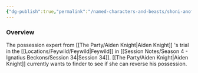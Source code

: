 ```yaml
---
{"dg-publish":true,"permalink":"/named-characters-and-beasts/shoni-anofora/","tags":["NPC"],"updated":"2025-03-26T20:14:55.585+00:00"}
---
```



### Overview
The possession expert from [[The Party/Aiden Knight\|Aiden Knight]] 's trial in the [[Locations/Feywild/Feywild\|Feywild]] in [[Session Notes/Season 4 - Ignatius Beckons/Session 34\|Session 34]]. [[The Party/Aiden Knight\|Aiden Knight]] currently wants to finder to see if she can reverse his possession. 